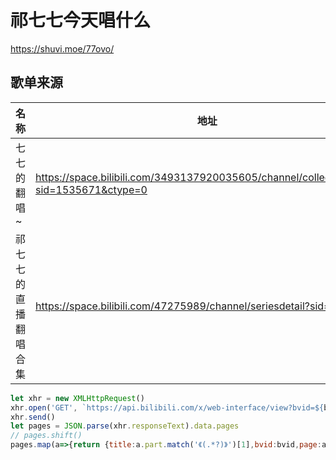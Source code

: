# 祁七七今天唱什么
https://shuvi.moe/77ovo/
## 歌单来源
|名称|地址|最后检查|
|-----|-----|-----|
|七七的翻唱~|https://space.bilibili.com/3493137920035605/channel/collectiondetail?sid=1535671&ctype=0|2024-01-19|
|祁七七的直播翻唱合集|https://space.bilibili.com/47275989/channel/seriesdetail?sid=3580738|2024-01-19|
```javascript
let xhr = new XMLHttpRequest()
xhr.open('GET', `https://api.bilibili.com/x/web-interface/view?bvid=${bvid}`, false)
xhr.send()
let pages = JSON.parse(xhr.responseText).data.pages
// pages.shift()
pages.map(a=>{return {title:a.part.match('《(.*?)》')[1],bvid:bvid,page:a.page}})
```
